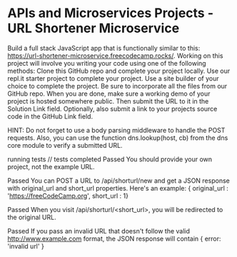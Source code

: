 # APIs and Microservices Projects - URL Shortener Microservice

Build a full stack JavaScript app that is functionally similar to this: https://url-shortener-microservice.freecodecamp.rocks/. Working on this project will involve you writing your code using one of the following methods:
  Clone this GitHub repo and complete your project locally.
  Use our repl.it starter project to complete your project.
  Use a site builder of your choice to complete the project. Be sure to incorporate all the files from our GitHub repo.
When you are done, make sure a working demo of your project is hosted somewhere public. Then submit the URL to it in the Solution Link field. Optionally, also submit a link to your projects source code in the GitHub Link field.

HINT: Do not forget to use a body parsing middleware to handle the POST requests. Also, you can use the function dns.lookup(host, cb) from the dns core module to verify a submitted URL.

running tests
// tests completed
Passed
You should provide your own project, not the example URL.

Passed
You can POST a URL to /api/shorturl/new and get a JSON response with original_url and short_url properties. Here's an example: { original_url : 'https://freeCodeCamp.org', short_url : 1}

Passed
When you visit /api/shorturl/<short_url>, you will be redirected to the original URL.

Passed
If you pass an invalid URL that doesn't follow the valid http://www.example.com format, the JSON response will contain { error: 'invalid url' }


